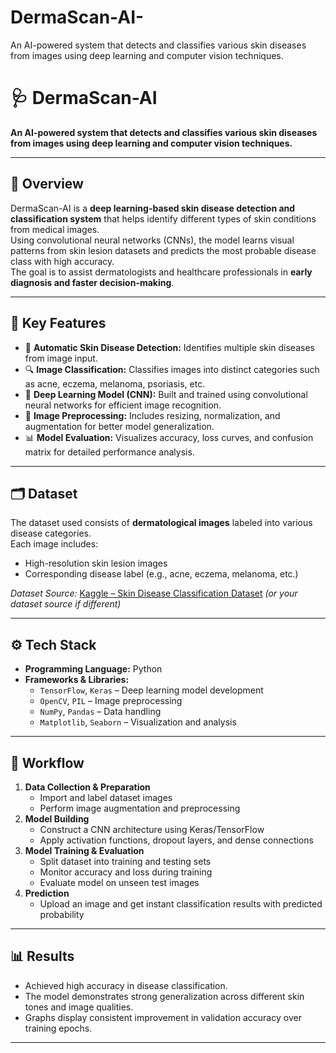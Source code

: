 # DermaScan-AI-
An AI-powered system that detects and classifies various skin diseases from images using deep learning and computer vision techniques.

# 🩺 DermaScan-AI  
**An AI-powered system that detects and classifies various skin diseases from images using deep learning and computer vision techniques.**

---

## 📘 Overview
DermaScan-AI is a **deep learning-based skin disease detection and classification system** that helps identify different types of skin conditions from medical images.  
Using convolutional neural networks (CNNs), the model learns visual patterns from skin lesion datasets and predicts the most probable disease class with high accuracy.  
The goal is to assist dermatologists and healthcare professionals in **early diagnosis and faster decision-making**.

---

## 🧠 Key Features
- 🧴 **Automatic Skin Disease Detection:** Identifies multiple skin diseases from image input.  
- 🔍 **Image Classification:** Classifies images into distinct categories such as acne, eczema, melanoma, psoriasis, etc.  
- 🧰 **Deep Learning Model (CNN):** Built and trained using convolutional neural networks for efficient image recognition.  
- 🧹 **Image Preprocessing:** Includes resizing, normalization, and augmentation for better model generalization.  
- 📊 **Model Evaluation:** Visualizes accuracy, loss curves, and confusion matrix for detailed performance analysis.  

---

## 🗂️ Dataset
The dataset used consists of **dermatological images** labeled into various disease categories.  
Each image includes:
- High-resolution skin lesion images  
- Corresponding disease label (e.g., acne, eczema, melanoma, etc.)

*Dataset Source:* [Kaggle – Skin Disease Classification Dataset](https://www.kaggle.com/datasets/) *(or your dataset source if different)*

---

## ⚙️ Tech Stack
- **Programming Language:** Python  
- **Frameworks & Libraries:**  
  - `TensorFlow`, `Keras` – Deep learning model development  
  - `OpenCV`, `PIL` – Image preprocessing  
  - `NumPy`, `Pandas` – Data handling  
  - `Matplotlib`, `Seaborn` – Visualization and analysis  

---

## 🚀 Workflow
1. **Data Collection & Preparation**  
   - Import and label dataset images  
   - Perform image augmentation and preprocessing  
2. **Model Building**  
   - Construct a CNN architecture using Keras/TensorFlow  
   - Apply activation functions, dropout layers, and dense connections  
3. **Model Training & Evaluation**  
   - Split dataset into training and testing sets  
   - Monitor accuracy and loss during training  
   - Evaluate model on unseen test images  
4. **Prediction**  
   - Upload an image and get instant classification results with predicted probability  

---

## 📊 Results
- Achieved high accuracy in disease classification.  
- The model demonstrates strong generalization across different skin tones and image qualities.  
- Graphs display consistent improvement in validation accuracy over training epochs.  

---
